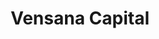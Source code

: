 ---
layout: firm_page
title: "Vensana Capital"
id: "vensanacap.com"
permalink: "/vensanacapitalvensanacap.com/"
website: "https://www.vensanacap.com"
offices: "Minneapolis (United States)"
investment_stages: "Seed, Series A, Series B, Series C"
portfolio_companies: "Apella, Cartiva, ChromaCode, Cleerly, Curate BioSciences, CV Ingenuity, Epix Therapeutics, Evident Vascular, Intact Vascular, Personal Genome Diagnostics, PhaseBio Pharmaceuticals, Relievant Medsystems, Senseonics, Topera, Ulthera, Vertiflex, Vesper Medical, VytronUS, Artelon, Biotie Therapies, Cameron Health, CardiAQ, Inari Medical, Lutonix, NeuWave Medical, Sequent Medical, Veran Medical, Alleviant Medical, CVRx, Elucent Medical, iVEAcare, Moxe, Okami Medical, SpyGlass Pharma"
portfolio_link: ""
investment_markets: "Medical devices, diagnostics, drug delivery, digital health"
founded_year: "2018"
description: "Vensana Capital is a venture capital and growth equity investment firm dedicated to partnering with entrepreneurs who seek to transform healthcare with breakthrough innovations in medical technology. They actively invest in development and commercial stage companies across the medtech sector. Vensana values partnering with experienced management teams to amplify their success."
linkedin: "https://www.linkedin.com/company/vensana-capital"
twitter: "https://twitter.com/vensanacapital"
instagram: ""
team_page: "https://www.vensanacap.com/our-team/"
investor_type: "Venture Capital"
crunchbase: "https://www.crunchbase.com/organization/vensana-capital"
pitchbook: "https://pitchbook.com/profiles/investor/267678-91"

# SEO Optimization
meta_title: "Vensana Capital - VC Firm - projectstartups.com"
meta_description: "Vensana Capital, Vensana Capital is a venture capital and growth equity investment firm dedicated to partnering with entrepreneurs who seek to transform healthcare wit..."
meta_keywords: "Vensana Capital, Medical devices, diagnostics, drug delivery, digital health, VC firm, venture capital, startup investor, projectstartups.com"
canonical_url: "https://vc.projectstartups.com/vensanacapitalvensanacap.com/"
---